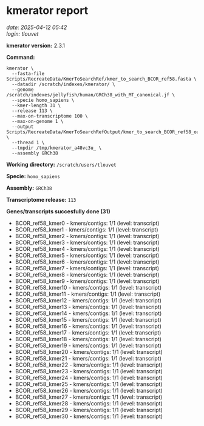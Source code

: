 # kmerator report
*date: 2025-04-12 05:42*  
*login: tlouvet*

**kmerator version:** 2.3.1

**Command:**

```
kmerator \
  --fasta-file Scripts/RecreateData/KmerToSearchRef/kmer_to_search_BCOR_ref58.fasta \
  --datadir /scratch/indexes/kmerator/ \
  --genome /scratch/indexes/jellyfish/human/GRCh38_with_MT_canonical.jf \
  --specie homo_sapiens \
  --kmer-length 31 \
  --release 113 \
  --max-on-transcriptome 100 \
  --max-on-genome 1 \
  --output Scripts/RecreateData/KmerToSearchRefOutput/kmer_to_search_BCOR_ref58_output \
  --thread 1 \
  --tmpdir /tmp/kmerator_a48vc3u_ \
  --assembly GRCh38
```

**Working directory:** `/scratch/users/tlouvet`

**Specie:** `homo_sapiens`

**Assembly:** `GRCh38`

**Transcriptome release:** `113`

**Genes/transcripts succesfully done (31)**

- BCOR_ref58_kmer0 - kmers/contigs: 1/1 (level: transcript)
- BCOR_ref58_kmer1 - kmers/contigs: 1/1 (level: transcript)
- BCOR_ref58_kmer2 - kmers/contigs: 1/1 (level: transcript)
- BCOR_ref58_kmer3 - kmers/contigs: 1/1 (level: transcript)
- BCOR_ref58_kmer4 - kmers/contigs: 1/1 (level: transcript)
- BCOR_ref58_kmer5 - kmers/contigs: 1/1 (level: transcript)
- BCOR_ref58_kmer6 - kmers/contigs: 1/1 (level: transcript)
- BCOR_ref58_kmer7 - kmers/contigs: 1/1 (level: transcript)
- BCOR_ref58_kmer8 - kmers/contigs: 1/1 (level: transcript)
- BCOR_ref58_kmer9 - kmers/contigs: 1/1 (level: transcript)
- BCOR_ref58_kmer10 - kmers/contigs: 1/1 (level: transcript)
- BCOR_ref58_kmer11 - kmers/contigs: 1/1 (level: transcript)
- BCOR_ref58_kmer12 - kmers/contigs: 1/1 (level: transcript)
- BCOR_ref58_kmer13 - kmers/contigs: 1/1 (level: transcript)
- BCOR_ref58_kmer14 - kmers/contigs: 1/1 (level: transcript)
- BCOR_ref58_kmer15 - kmers/contigs: 1/1 (level: transcript)
- BCOR_ref58_kmer16 - kmers/contigs: 1/1 (level: transcript)
- BCOR_ref58_kmer17 - kmers/contigs: 1/1 (level: transcript)
- BCOR_ref58_kmer18 - kmers/contigs: 1/1 (level: transcript)
- BCOR_ref58_kmer19 - kmers/contigs: 1/1 (level: transcript)
- BCOR_ref58_kmer20 - kmers/contigs: 1/1 (level: transcript)
- BCOR_ref58_kmer21 - kmers/contigs: 1/1 (level: transcript)
- BCOR_ref58_kmer22 - kmers/contigs: 1/1 (level: transcript)
- BCOR_ref58_kmer23 - kmers/contigs: 1/1 (level: transcript)
- BCOR_ref58_kmer24 - kmers/contigs: 1/1 (level: transcript)
- BCOR_ref58_kmer25 - kmers/contigs: 1/1 (level: transcript)
- BCOR_ref58_kmer26 - kmers/contigs: 1/1 (level: transcript)
- BCOR_ref58_kmer27 - kmers/contigs: 1/1 (level: transcript)
- BCOR_ref58_kmer28 - kmers/contigs: 1/1 (level: transcript)
- BCOR_ref58_kmer29 - kmers/contigs: 1/1 (level: transcript)
- BCOR_ref58_kmer30 - kmers/contigs: 1/1 (level: transcript)
